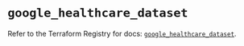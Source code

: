 # `google_healthcare_dataset`

Refer to the Terraform Registry for docs: [`google_healthcare_dataset`](https://registry.terraform.io/providers/hashicorp/google-beta/5.16.0/docs/resources/google_healthcare_dataset).
